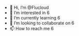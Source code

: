 - 👋 Hi, I’m @Flucloud
- 👀 I’m interested in 6
- 🌱 I’m currently learning 6
- 💞️ I’m looking to collaborate on 6
- 📫 How to reach me 6

<!---
You can fuck the Preview link to take a look at your changes.
--->
